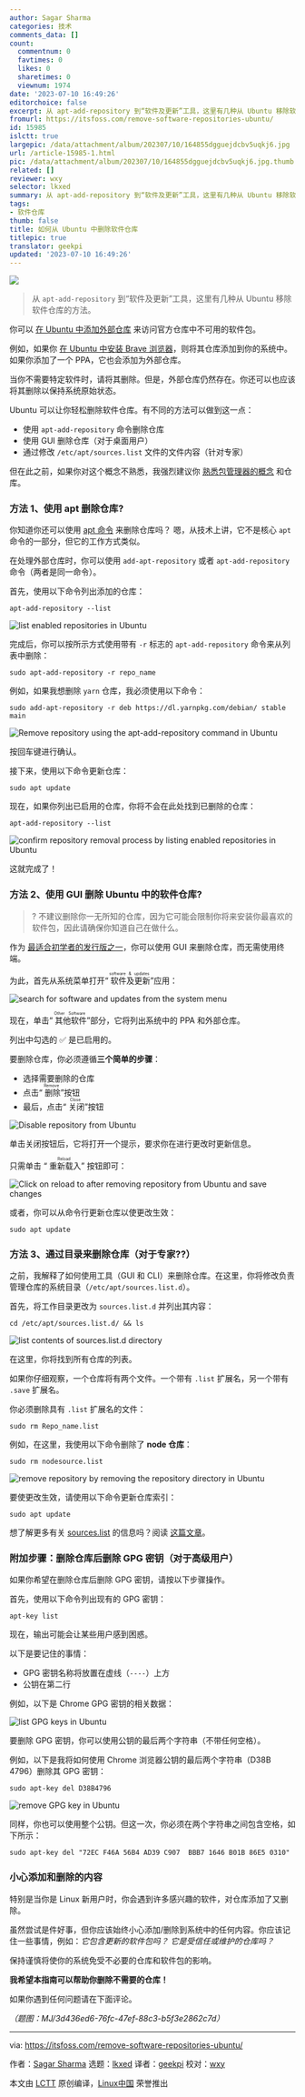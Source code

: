 ```yaml
---
author: Sagar Sharma
categories: 技术
comments_data: []
count:
  commentnum: 0
  favtimes: 0
  likes: 0
  sharetimes: 0
  viewnum: 1974
date: '2023-07-10 16:49:26'
editorchoice: false
excerpt: 从 apt-add-repository 到“软件及更新”工具，这里有几种从 Ubuntu 移除软件仓库的方法。
fromurl: https://itsfoss.com/remove-software-repositories-ubuntu/
id: 15985
islctt: true
largepic: /data/attachment/album/202307/10/164855dgguejdcbv5uqkj6.jpg
url: /article-15985-1.html
pic: /data/attachment/album/202307/10/164855dgguejdcbv5uqkj6.jpg.thumb.jpg
related: []
reviewer: wxy
selector: lkxed
summary: 从 apt-add-repository 到“软件及更新”工具，这里有几种从 Ubuntu 移除软件仓库的方法。
tags:
- 软件仓库
thumb: false
title: 如何从 Ubuntu 中删除软件仓库
titlepic: true
translator: geekpi
updated: '2023-07-10 16:49:26'
---
```


![](/data/attachment/album/202307/10/164855dgguejdcbv5uqkj6.jpg)



> 
> 从 `apt-add-repository` 到“软件及更新”工具，这里有几种从 Ubuntu 移除软件仓库的方法。
> 
> 
> 


你可以 [在 Ubuntu 中添加外部仓库](https://itsfoss.com/adding-external-repositories-ubuntu/) 来访问官方仓库中不可用的软件包。


例如，如果你 [在 Ubuntu 中安装 Brave 浏览器](https://itsfoss.com/brave-web-browser/)，则将其仓库添加到你的系统中。如果你添加了一个 PPA，它也会添加为外部仓库。


当你不需要特定软件时，请将其删除。但是，外部仓库仍然存在。你还可以也应该将其删除以保持系统原始状态。


Ubuntu 可以让你轻松删除软件仓库。有不同的方法可以做到这一点：


* 使用 `apt-add-repository` 命令删除仓库
* 使用 GUI 删除仓库（对于桌面用户）
* 通过修改 `/etc/apt/sources.list` 文件的文件内容（针对专家）


但在此之前，如果你对这个概念不熟悉，我强烈建议你 [熟悉包管理器的概念](https://itsfoss.com/package-manager/) 和仓库。


### 方法 1、使用 apt 删除仓库?


你知道你还可以使用 [apt 命令](https://itsfoss.com/apt-command-guide/) 来删除仓库吗？ 嗯，从技术上讲，它不是核心 `apt` 命令的一部分，但它的工作方式类似。


在处理外部仓库时，你可以使用 `add-apt-repository` 或者 `apt-add-repository` 命令（两者是同一命令）。


首先，使用以下命令列出添加的仓库：



```
apt-add-repository --list

```

![list enabled repositories in Ubuntu](/data/attachment/album/202307/10/164926z363plfm6u91fb6e.png)


完成后，你可以按所示方式使用带有 `-r` 标志的 `apt-add-repository` 命令来从列表中删除：



```
sudo apt-add-repository -r repo_name

```

例如，如果我想删除 `yarn` 仓库，我必须使用以下命令：



```
sudo add-apt-repository -r deb https://dl.yarnpkg.com/debian/ stable main

```

![Remove repository using the apt-add-repository command in Ubuntu](/data/attachment/album/202307/10/164927mtmbffl707dxgkxg.png)


按回车键进行确认。


接下来，使用以下命令更新仓库：



```
sudo apt update

```

现在，如果你列出已启用的仓库，你将不会在此处找到已删除的仓库：



```
apt-add-repository --list

```

![confirm repository removal process by listing enabled repositories in Ubuntu](/data/attachment/album/202307/10/164927jmhfqwckgbgxhfdf.png)


这就完成了！


### 方法 2、使用 GUI 删除 Ubuntu 中的软件仓库?️



> 
> ? 不建议删除你一无所知的仓库，因为它可能会限制你将来安装你最喜欢的软件包，因此请确保你知道自己在做什么。
> 
> 
> 


作为 [最适合初学者的发行版之一](https://itsfoss.com/best-linux-beginners/)，你可以使用 GUI 来删除仓库，而无需使用终端。


为此，首先从系统菜单打开“<ruby> 软件及更新 <rt>  software &amp; updates </rt></ruby>”应用：


![search for software and updates from the system menu](/data/attachment/album/202307/10/164928yydduj969tdqyu9d.png)


现在，单击“<ruby> 其他软件 <rt>  Other Software </rt></ruby>”部分，它将列出系统中的 PPA 和外部仓库。


列出中勾选的 ✅ 是已启用的。


要删除仓库，你必须遵循**三个简单的步骤**：


* 选择需要删除的仓库
* 点击“<ruby> 删除 <rt>  Remove </rt></ruby>”按钮
* 最后，点击“<ruby> 关闭 <rt>  Close </rt></ruby>”按钮


![Disable repository from Ubuntu](/data/attachment/album/202307/10/164928ujfyhg68ahjj8svz.png)


单击关闭按钮后，它将打开一个提示，要求你在进行更改时更新信息。


只需单击 “<ruby> 重新载入 <rt>  Reload </rt></ruby>” 按钮即可：


![Click on reload to after removing repository from Ubuntu and save changes](/data/attachment/album/202307/10/164928sw6nxlz67uj5uudx.png)


或者，你可以从命令行更新仓库以使更改生效：



```
sudo apt update

```

### 方法 3、通过目录来删除仓库（对于专家?‍?）


之前，我解释了如何使用工具（GUI 和 CLI）来删除仓库。在这里，你将修改负责管理仓库的系统目录（`/etc/apt/sources.list.d`）。


首先，将工作目录更改为 `sources.list.d` 并列出其内容：



```
cd /etc/apt/sources.list.d/ && ls

```

![list contents of sources.list.d directory](/data/attachment/album/202307/10/164929i8r8wmy4qigzesh0.png)


在这里，你将找到所有仓库的列表。


如果你仔细观察，一个仓库将有两个文件。一个带有 `.list` 扩展名，另一个带有 `.save` 扩展名。


你必须删除具有 `.list` 扩展名的文件：



```
sudo rm Repo_name.list

```

例如，在这里，我使用以下命令删除了 **node 仓库**：



```
sudo rm nodesource.list

```

![remove repository by removing the repository directory in Ubuntu](/data/attachment/album/202307/10/164929vrdjgg4fd47fhdhz.png)


要使更改生效，请使用以下命令更新仓库索引：



```
sudo apt update

```

想了解更多有关 [sources.list](https://itsfoss.com/sources-list-ubuntu/) 的信息吗？阅读 [这篇文章](https://itsfoss.com/sources-list-ubuntu/)。


### 附加步骤：删除仓库后删除 GPG 密钥（对于高级用户）


如果你希望在删除仓库后删除 GPG 密钥，请按以下步骤操作。


首先，使用以下命令列出现有的 GPG 密钥：



```
apt-key list

```

现在，输出可能会让某些用户感到困惑。


以下是要记住的事情：


* GPG 密钥名称将放置在虚线（`----`）上方
* 公钥在第二行


例如，以下是 Chrome GPG 密钥的相关数据：


![list GPG keys in Ubuntu](/data/attachment/album/202307/10/164929xyg7q5765p55x6g7.png)


要删除 GPG 密钥，你可以使用公钥的最后两个字符串（不带任何空格）。


例如，以下是我将如何使用 Chrome 浏览器公钥的最后两个字符串（D38B 4796）删除其 GPG 密钥：



```
sudo apt-key del D38B4796

```

![remove GPG key in Ubuntu](/data/attachment/album/202307/10/164929haa6uwu9fo4d9wwu.png)


同样，你也可以使用整个公钥。但这一次，你必须在两个字符串之间包含空格，如下所示：



```
sudo apt-key del "72EC F46A 56B4 AD39 C907  BBB7 1646 B01B 86E5 0310"

```

### 小心添加和删除的内容


特别是当你是 Linux 新用户时，你会遇到许多感兴趣的软件，对仓库添加了又删除。


虽然尝试是件好事，但你应该始终小心添加/删除到系统中的任何内容。你应该记住一些事情，例如：*它包含更新的软件包吗？ 它是受信任或维护的仓库吗？*


保持谨慎将使你的系统免受不必要的仓库和软件包的影响。


**我希望本指南可以帮助你删除不需要的仓库！**


如果你遇到任何问题请在下面评论。


*（题图：MJ/3d436ed6-76fc-47ef-88c3-b5f3e2862c7d）*




---


via: <https://itsfoss.com/remove-software-repositories-ubuntu/>


作者：[Sagar Sharma](https://itsfoss.com/author/sagar/) 选题：[lkxed](https://github.com/lkxed/) 译者：[geekpi](https://github.com/geekpi) 校对：[wxy](https://github.com/wxy)


本文由 [LCTT](https://github.com/LCTT/TranslateProject) 原创编译，[Linux中国](https://linux.cn/) 荣誉推出